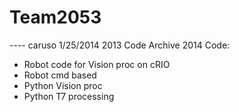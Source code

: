 Team2053
========

---- caruso 1/25/2014
2013 Code Archive
2014 Code:
  - Robot code for Vision proc on cRIO
  - Robot cmd based
  - Python Vision proc
  - Python T7 processing
